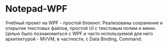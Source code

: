 # Notepad-WPF
Учебный проект на WPF - простой блокнот. Реализованы сохранение и открытие текстовых файлов, простой UI с текстовым полем и меню. Целью было познакомиться с WPF и часто используемой для него архитектурой - MVVM, в частности, с Data Binding, Command.
